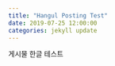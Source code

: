 ```yaml
---
title: "Hangul Posting Test"
date: 2019-07-25 12:00:00
categories: jekyll update
---
```


게시물 한글 테스트



